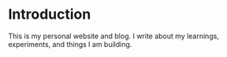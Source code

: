 # Introduction

This is my personal website and blog. I write about my learnings, experiments, and things I am building.
